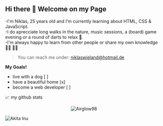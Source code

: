 ## Hi there 👋 Welcome on my Page

-I'm Niklas, 25 years old and I’m currently learning about HTML, CSS & JavaScript.   
-I do aprecciate long walks in the nature, music sessions, a (board) game evening or a round of darts to relax 🌱.   
-I'm always happy to learn from other people or share my own knowledge 🤜🏻 🤛🏻



> You can reach me under: niklaswieland@hotmail.de

**My Goals!**  

- live with a dog [ ]
- have a beautiful home [x]
- become a web developer [ ]
    
📈 my github stats

<p align="center"> <img src="https://github-readme-stats.vercel.app/api?username=Airglow98&show_icons=true&theme=gotham" alt="Airglow98" />
    
   


![Akita Inu](https://www.mein-haustier.de/wp-content/uploads/2018/11/shutterstock_265439057-komprimiert-1270x608.jpg)

